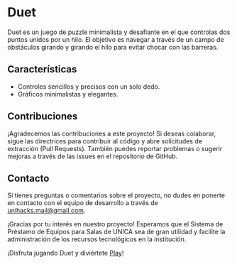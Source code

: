 # Duet

Duet es un juego de puzzle minimalista y desafiante en el que controlas dos puntos unidos por un hilo. El objetivo es navegar a través de un campo de obstáculos girando y girando el hilo para evitar chocar con las barreras.

## Características

- Controles sencillos y precisos con un solo dedo.
- Gráficos minimalistas y elegantes.

## Contribuciones

¡Agradecemos las contribuciones a este proyecto! Si deseas colaborar, sigue las directrices para contribuir al código y abre solicitudes de extracción (Pull Requests). También puedes reportar problemas o sugerir mejoras a través de las issues en el repositorio de GitHub.

## Contacto

Si tienes preguntas o comentarios sobre el proyecto, no dudes en ponerte en contacto con el equipo de desarrollo a través de unihacks.mail@gmail.com.

¡Gracias por tu interés en nuestro proyecto! Esperamos que el Sistema de Préstamo de Equipos para Salas de UNICA sea de gran utilidad y facilite la administración de los recursos tecnológicos en la institución.

¡Disfruta jugando Duet y diviértete [Play](https://duet-test-74834.web.app/)!